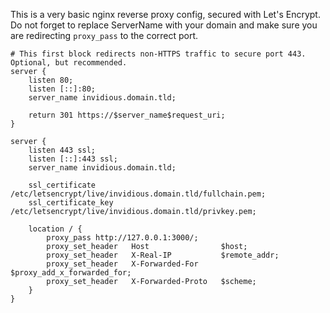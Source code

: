 This is a very basic nginx reverse proxy config, secured with Let's Encrypt. Do not forget to replace ServerName with your domain and make sure you are redirecting `proxy_pass` to the correct port.

```
# This first block redirects non-HTTPS traffic to secure port 443. Optional, but recommended.
server {
    listen 80;
    listen [::]:80;
    server_name invidious.domain.tld;

    return 301 https://$server_name$request_uri;
}

server {
    listen 443 ssl;
    listen [::]:443 ssl;
    server_name invidious.domain.tld;

    ssl_certificate /etc/letsencrypt/live/invidious.domain.tld/fullchain.pem;
    ssl_certificate_key /etc/letsencrypt/live/invidious.domain.tld/privkey.pem;

    location / {
        proxy_pass http://127.0.0.1:3000/;
        proxy_set_header   Host                $host;
        proxy_set_header   X-Real-IP           $remote_addr;
        proxy_set_header   X-Forwarded-For     $proxy_add_x_forwarded_for;
        proxy_set_header   X-Forwarded-Proto   $scheme;
    }
}
```